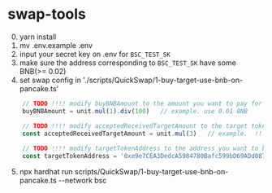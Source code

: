 # swap-tools

0. yarn install
1. mv .env.example .env
2. input your secret key on .env for `BSC_TEST_SK`
3. make sure the address corresponding to `BSC_TEST_SK` have some BNB(>= 0.02)
4. set swap config in './scripts/QuickSwap/1-buy-target-use-bnb-on-pancake.ts'
```javascript
    // TODO !!!! modify buyBNBAmount to the amount you want to pay for buying targetToken
    buyBNBAmount = unit.mul(1).div(100)   // example. use 0.01 BNB

    // TODO !!!! modify acceptedReceivedTargetAmount to the target token amount you want to buy
    const acceptedReceivedTargetAmount = unit.mul(3)   // example.  !! only accept bought target token amount >= 3, otherwise failed tx
    
    // TODO !!!! modify targetTokenAddress to the address you want to buy
    const targetTokenAddress = '0xe9e7CEA3DedcA5984780Bafc599bD69ADd087D56'  // example.  this is BUSD
```

5. npx hardhat run scripts/QuickSwap/1-buy-target-use-bnb-on-pancake.ts --network bsc
